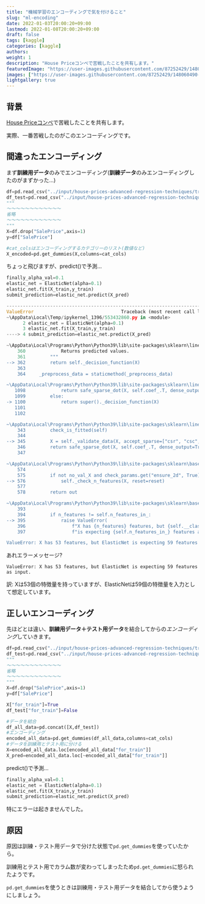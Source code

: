 ```yaml
---
title: "機械学習のエンコーディングで気を付けること"
slug: "ml-encoding"
date: 2022-01-03T20:00:20+09:00
lastmod: 2022-01-08T20:00:20+09:00
draft: false
tags: [kaggle]
categories: [kaggle]
authors:
weight: 1
description: "House Priceコンペで苦戦したことを共有します。"
featuredImage: "https://user-images.githubusercontent.com/87252429/148060490-63d50fbb-1e3a-4630-9f34-5ef0ceddff65.png"
images: ["https://user-images.githubusercontent.com/87252429/148060490-63d50fbb-1e3a-4630-9f34-5ef0ceddff65.png"]
lightgallery: true
---
```


## 背景
[House Priceコンペ](https://www.kaggle.com/c/house-prices-advanced-regression-techniques)で苦戦したことを共有します。

実際、一番苦戦したのがこのエンコーディングです。


## 間違ったエンコーディング
まず**訓練用データ**のみでエンコーディング(**訓練データ**のみエンコーディングしたのがまずかった...)
``` python
df=pd.read_csv("../input/house-prices-advanced-regression-techniques/train.csv")
df_test=pd.read_csv("../input/house-prices-advanced-regression-techniques/test.csv")
"""
～～～～～～～～～～～～
省略
～～～～～～～～～～～～
"""
X=df.drop("SalePrice",axis=1)
y=df["SalePrice"]

#cat_colsはエンコーディングするカテゴリーのリスト(数値など)
X_encoded=pd.get_dummies(X,columns=cat_cols)
```


ちょっと飛びますが、predict()で予測...
``` python
finally_alpha_val=0.1
elastic_net = ElasticNet(alpha=0.1)
elastic_net.fit(X_train,y_train)
submit_prediction=elastic_net.predict(X_pred)

---------------------------------------------------------------------------
ValueError                                Traceback (most recent call last)
~\AppData\Local\Temp/ipykernel_1396/553432860.py in <module>
      2 elastic_net = ElasticNet(alpha=0.1)
      3 elastic_net.fit(X_train,y_train)
----> 4 submit_prediction=elastic_net.predict(X_pred)

~\AppData\Local\Programs\Python\Python39\lib\site-packages\sklearn\linear_model\_base.py in predict(self, X)
    360             Returns predicted values.
    361         """
--> 362         return self._decision_function(X)
    363 
    364     _preprocess_data = staticmethod(_preprocess_data)

~\AppData\Local\Programs\Python\Python39\lib\site-packages\sklearn\linear_model\_coordinate_descent.py in _decision_function(self, X)
   1098             return safe_sparse_dot(X, self.coef_.T, dense_output=True) + self.intercept_
   1099         else:
-> 1100             return super()._decision_function(X)
   1101 
   1102 

~\AppData\Local\Programs\Python\Python39\lib\site-packages\sklearn\linear_model\_base.py in _decision_function(self, X)
    343         check_is_fitted(self)
    344 
--> 345         X = self._validate_data(X, accept_sparse=["csr", "csc", "coo"], reset=False)
    346         return safe_sparse_dot(X, self.coef_.T, dense_output=True) + self.intercept_
    347 

~\AppData\Local\Programs\Python\Python39\lib\site-packages\sklearn\base.py in _validate_data(self, X, y, reset, validate_separately, **check_params)
    574 
    575         if not no_val_X and check_params.get("ensure_2d", True):
--> 576             self._check_n_features(X, reset=reset)
    577 
    578         return out

~\AppData\Local\Programs\Python\Python39\lib\site-packages\sklearn\base.py in _check_n_features(self, X, reset)
    393 
    394         if n_features != self.n_features_in_:
--> 395             raise ValueError(
    396                 f"X has {n_features} features, but {self.__class__.__name__} "
    397                 f"is expecting {self.n_features_in_} features as input."

ValueError: X has 53 features, but ElasticNet is expecting 59 features as input.
```
あれエラーメッセージ?

`ValueError: X has 53 features, but ElasticNet is expecting 59 features as input.`

訳: Xは53個の特徴量を持っていますが、ElasticNetは59個の特徴量を入力として想定しています。

## 正しいエンコーディング
先ほどとは違い、**訓練用データ＋テスト用データ**を結合してからの*エンコーディング*していきます。
``` python
df=pd.read_csv("../input/house-prices-advanced-regression-techniques/train.csv")
df_test=pd.read_csv("../input/house-prices-advanced-regression-techniques/test.csv")
"""
～～～～～～～～～～～～
省略
～～～～～～～～～～～～
"""
X=df.drop("SalePrice",axis=1)
y=df["SalePrice"]

X["for_train"]=True
df_test["for_train"]=False

#データを結合
df_all_data=pd.concat([X,df_test])
#エンコーディング
encoded_all_data=pd.get_dummies(df_all_data,columns=cat_cols)
#データを訓練用とテスト用に分ける
X=encoded_all_data.loc[encoded_all_data["for_train"]]
X_pred=encoded_all_data.loc[~encoded_all_data["for_train"]]
```
predict()で予測...
``` python
finally_alpha_val=0.1
elastic_net = ElasticNet(alpha=0.1)
elastic_net.fit(X_train,y_train)
submit_prediction=elastic_net.predict(X_pred)
```
特にエラーは起きませんでした。

## 原因
原因は訓練・テスト用データで分けた状態で`pd.get_dummies`を使っていたから。

訓練用とテスト用でカラム数が変わってしまったため`pd.get_dummies`に怒られたようです。

`pd.get_dummies`を使うときは訓練用・テスト用データを結合してから使うようにしましょう。

